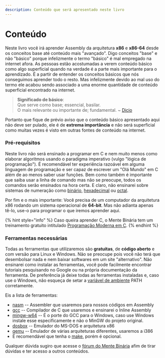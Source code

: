 ```yaml
---
description: Conteúdo que será apresentado neste livro
---
```


# Conteúdo

Neste livro você irá aprender Assembly da arquitetura **x86** e **x86-64** desde os conceitos base até conteúdo mais "avançado". Digo conceitos "base" e não "básico" porque infelizmente o termo "básico" é mal empregado na internet afora. As pessoas estão acostumadas a verem conteúdo básico como algo superficial quando na verdade é a parte mais importante para o aprendizado. É a partir de entender os conceitos básicos que nós conseguimos aprender todo o resto. Mas infelizmente devido ao mal uso do termo ele acabou sendo associado a uma enorme quantidade de conteúdo superficial encontrado na internet.

> **Significado de básico**:  
> Que serve como base; essencial, basilar.  
> O mais relevante ou importante de; fundamental. ~ [Dicio](https://www.dicio.com.br/basico/)

Portanto que fique de prévio aviso que o conteúdo básico apresentado aqui não deve ser pulado, ele é de **extrema importância** e não será superficial como muitas vezes é visto em outras fontes de conteúdo na internet.

### Pré-requisitos

Neste livro não será ensinado a programar em C e nem muito menos como elaborar algoritmos usando o paradigma imperativo \(vulgo "lógica de programação"\). É recomendável ter experiência razoável em alguma linguagem de programação e ser capaz de escrever um "Olá Mundo" em C além de ao menos saber usar funções. Bem como também é importante que saiba usar a linha de comando mas não se preocupe, todos os comandos serão ensinados na hora certa. E claro, não ensinarei sobre sistemas de numeração como [binário](https://pt.wikipedia.org/wiki/Sistema_de_numera%C3%A7%C3%A3o_bin%C3%A1rio), [hexadecimal](https://pt.wikipedia.org/wiki/Sistema_de_numera%C3%A7%C3%A3o_hexadecimal) ou [octal](https://pt.wikipedia.org/wiki/Octal).

Por fim e o mais importante: Você precisa de um computador da arquitetura x86 rodando um sistema operacional de **64-bit**. Mas não adianta apenas tê-lo, use-o para programar o que iremos aprender aqui.

{% hint style="info" %}
Caso queira aprender C, o Mente Binária tem um treinamento gratuito intitulado [Programação Moderna em C](https://www.mentebinaria.com.br/treinamentos/programa%C3%A7%C3%A3o-moderna-em-c/).
{% endhint %}

### Ferramentas necessárias

Todas as ferramentas que utilizaremos são **gratuitas**, de **código aberto** e com versão para Linux e Windows. Não se preocupe pois você não terá que desembolsar nada e nem baixar softwares em um site "alternativo". Não ensinarei como instalar as ferramentas, você pode facilmente encontrar tutoriais pesquisando no Google ou na própria documentação da ferramenta. De preferência já deixe todas as ferramentas instaladas e, caso use o Windows, não esqueça de setar a [variável de ambiente](https://pt.wikipedia.org/wiki/Vari%C3%A1vel_de_ambiente) PATH corretamente.

Eis a lista de ferramentas:

* [nasm](https://www.nasm.us/) -- Assembler que usaremos para nossos códigos em Assembly
* [gcc](https://gcc.gnu.org/) -- Compilador de C que usaremos e ensinarei o Inline Assembly
* [mingw-w64](https://mingw-w64.org/) -- É o porte do GCC para o Windows, caso use Windows instale esse especificamente e não o MinGW do projeto original.
* [dosbox](https://www.dosbox.com/) -- Emulador do MS-DOS e arquitetura x86
* [qemu](https://www.qemu.org/) -- Emulador de várias arquiteturas diferentes, usaremos a i386
* É recomendável que tenha o [make](http://gnuwin32.sourceforge.net/packages/make.htm), porém é opcional.

Qualquer dúvida sugiro que acesse o [fórum do Mente Binária](https://www.mentebinaria.com.br/forums/) afim de tirar dúvidas e ter acesso a outros conteúdos.

